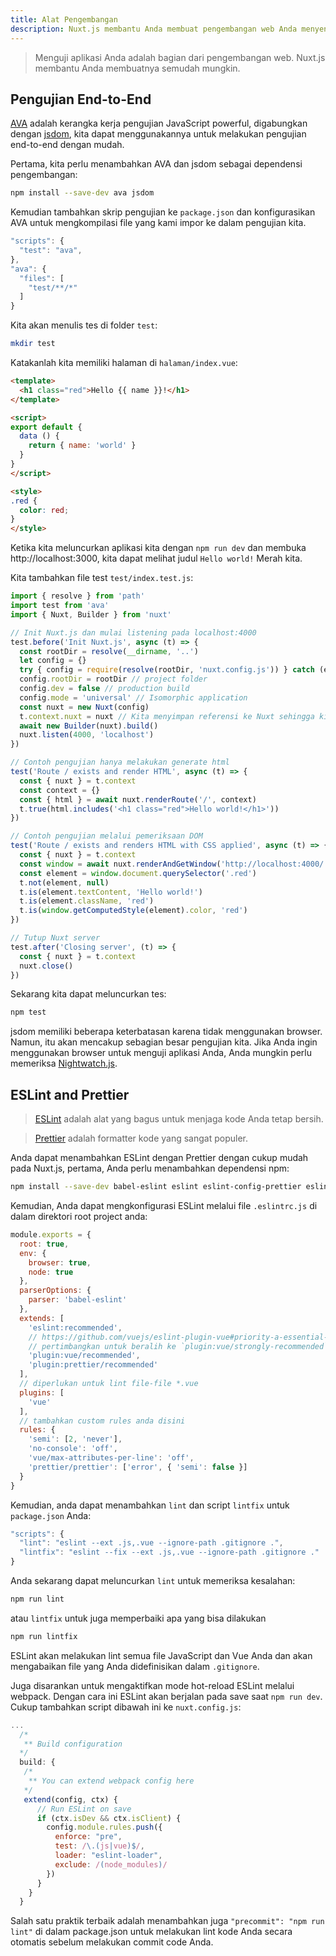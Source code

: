 ```yaml
---
title: Alat Pengembangan
description: Nuxt.js membantu Anda membuat pengembangan web Anda menyenangkan.
---
```


> Menguji aplikasi Anda adalah bagian dari pengembangan web. Nuxt.js membantu Anda membuatnya semudah mungkin.

## Pengujian End-to-End

[AVA](https://github.com/avajs/ava) adalah kerangka kerja pengujian JavaScript powerful, digabungkan dengan [jsdom](https://github.com/tmpvar/jsdom), kita dapat menggunakannya untuk melakukan pengujian end-to-end dengan mudah.

Pertama, kita perlu menambahkan AVA dan jsdom sebagai dependensi pengembangan:

```bash
npm install --save-dev ava jsdom
```

Kemudian tambahkan skrip pengujian ke `package.json` dan konfigurasikan AVA untuk mengkompilasi file yang kami impor ke dalam pengujian kita.

```javascript
"scripts": {
  "test": "ava",
},
"ava": {
  "files": [
    "test/**/*"
  ]
}
```

Kita akan menulis tes di folder `test`:

```bash
mkdir test
```

Katakanlah kita memiliki halaman di `halaman/index.vue`:

```html
<template>
  <h1 class="red">Hello {{ name }}!</h1>
</template>

<script>
export default {
  data () {
    return { name: 'world' }
  }
}
</script>

<style>
.red {
  color: red;
}
</style>
```

Ketika kita meluncurkan aplikasi kita dengan `npm run dev` dan membuka http://localhost:3000, kita dapat melihat judul `Hello world!` Merah kita.

Kita tambahkan file test `test/index.test.js`:

```js
import { resolve } from 'path'
import test from 'ava'
import { Nuxt, Builder } from 'nuxt'

// Init Nuxt.js dan mulai listening pada localhost:4000
test.before('Init Nuxt.js', async (t) => {
  const rootDir = resolve(__dirname, '..')
  let config = {}
  try { config = require(resolve(rootDir, 'nuxt.config.js')) } catch (e) {}
  config.rootDir = rootDir // project folder
  config.dev = false // production build
  config.mode = 'universal' // Isomorphic application
  const nuxt = new Nuxt(config)
  t.context.nuxt = nuxt // Kita menyimpan referensi ke Nuxt sehingga kita dapat menutup server pada akhir tes
  await new Builder(nuxt).build()
  nuxt.listen(4000, 'localhost')
})

// Contoh pengujian hanya melakukan generate html
test('Route / exists and render HTML', async (t) => {
  const { nuxt } = t.context
  const context = {}
  const { html } = await nuxt.renderRoute('/', context)
  t.true(html.includes('<h1 class="red">Hello world!</h1>'))
})

// Contoh pengujian melalui pemeriksaan DOM
test('Route / exists and renders HTML with CSS applied', async (t) => {
  const { nuxt } = t.context
  const window = await nuxt.renderAndGetWindow('http://localhost:4000/')
  const element = window.document.querySelector('.red')
  t.not(element, null)
  t.is(element.textContent, 'Hello world!')
  t.is(element.className, 'red')
  t.is(window.getComputedStyle(element).color, 'red')
})

// Tutup Nuxt server
test.after('Closing server', (t) => {
  const { nuxt } = t.context
  nuxt.close()
})
```

Sekarang kita dapat meluncurkan tes:

```bash
npm test
```

jsdom memiliki beberapa keterbatasan karena tidak menggunakan browser. Namun, itu akan mencakup sebagian besar pengujian kita. Jika Anda ingin menggunakan browser untuk menguji aplikasi Anda, Anda mungkin perlu memeriksa [Nightwatch.js](http://nightwatchjs.org).

## ESLint and Prettier

> [ESLint](http://eslint.org) adalah alat yang bagus untuk menjaga kode Anda tetap bersih.

> [Prettier](https://prettier.io) adalah formatter kode yang sangat populer.

Anda dapat menambahkan ESLint dengan Prettier dengan cukup mudah pada Nuxt.js, pertama, Anda perlu menambahkan dependensi npm:

```bash
npm install --save-dev babel-eslint eslint eslint-config-prettier eslint-loader eslint-plugin-vue eslint-plugin-prettier prettier
```

Kemudian, Anda dapat mengkonfigurasi ESLint melalui file `.eslintrc.js` di dalam direktori root project anda:
```js
module.exports = {
  root: true,
  env: {
    browser: true,
    node: true
  },
  parserOptions: {
    parser: 'babel-eslint'
  },
  extends: [
    'eslint:recommended',
    // https://github.com/vuejs/eslint-plugin-vue#priority-a-essential-error-prevention
    // pertimbangkan untuk beralih ke `plugin:vue/strongly-recommended` atau `plugin:vue/recommended` untuk aturan yang lebih ketat.
    'plugin:vue/recommended',
    'plugin:prettier/recommended'
  ],
  // diperlukan untuk lint file-file *.vue
  plugins: [
    'vue'
  ],
  // tambahkan custom rules anda disini
  rules: {
    'semi': [2, 'never'],
    'no-console': 'off',
    'vue/max-attributes-per-line': 'off',
    'prettier/prettier': ['error', { 'semi': false }]
  }
}
```

Kemudian, anda dapat menambahkan `lint` dan script `lintfix` untuk `package.json` Anda:

```js
"scripts": {
  "lint": "eslint --ext .js,.vue --ignore-path .gitignore .",
  "lintfix": "eslint --fix --ext .js,.vue --ignore-path .gitignore ."
}
```

Anda sekarang dapat meluncurkan `lint` untuk memeriksa kesalahan:

```bash
npm run lint
```

atau `lintfix` untuk juga memperbaiki apa yang bisa dilakukan

```bash
npm run lintfix
```

ESLint akan melakukan lint semua file JavaScript dan Vue Anda dan akan mengabaikan file yang Anda didefinisikan dalam `.gitignore`.

Juga disarankan untuk mengaktifkan mode hot-reload ESLint melalui webpack. Dengan cara ini ESLint akan berjalan pada save saat `npm run dev`. Cukup tambahkan script dibawah ini ke `nuxt.config.js`:

```js
...
  /*
   ** Build configuration
  */
  build: {
   /*
    ** You can extend webpack config here
   */
   extend(config, ctx) {
      // Run ESLint on save
      if (ctx.isDev && ctx.isClient) {
        config.module.rules.push({
          enforce: "pre",
          test: /\.(js|vue)$/,
          loader: "eslint-loader",
          exclude: /(node_modules)/
        })
      }
    }
  }
```

<div class="Alert Alert--orange">

Salah satu praktik terbaik adalah menambahkan juga `"precommit": "npm run lint"` di dalam package.json untuk melakukan lint kode Anda secara otomatis sebelum melakukan commit code Anda.

</div>
